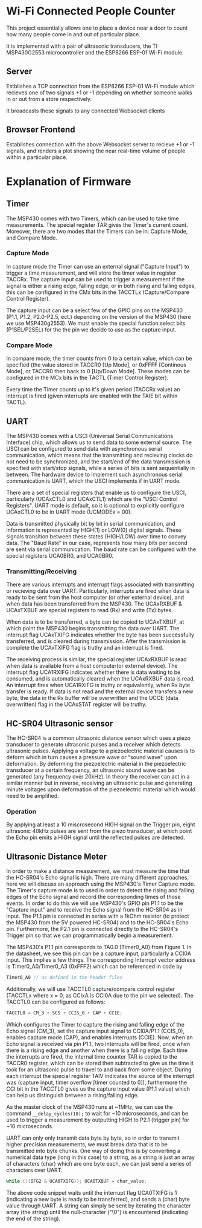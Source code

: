 # Wi-Fi Connected People Counter


This project essentially allows one to place a device near a door to count how many people come in and out of particular place. 

It is implemented with a pair of ultrasonic transducers, the TI MSP430G2553 microcontroller and the ESP8266 ESP-01 Wi-Fi module. 

## Server

Estblishes a TCP connection from the ESP8266 ESP-01 Wi-Fi module which recieves one of two signals +1 or -1 depending on whether someone walks in or out from a store respectively.

It broadcasts these signals to any connected Websocket clients

## Browser Frontend

Establishes connection with the above Websocket server to recieve +1 or -1 signals, and renders a plot showing the near real-time volume of people within a particular place.

# Explanation of Firmware

## Timer

The MSP430 comes with two Timers, which can be used to take time measurements. The special register TAR gives the Timer's current count. Moreover, there are two modes that the Timers can be in: Capture Mode, and Compare Mode.

### Capture Mode

In capture mode the Timer can use an external signal ("Capture Input") to trigger a time measurement, and will store the timer value in register TACCRx. 
The capture input can be used to trigger a measurement if the signal is either a rising edge, falling edge, or in both rising and falling edges, this can be configured in the CMx bits in the TACCTLx (Capture/Compare Control Register).

The capture input can be a select few of the GPIO pins on the MSP430 (P1.1, P1.2, P2.0-P2.5, ect.) depending on the version of the MSP430 (here we use MSP430g2553). We must enable the special function select bits (P1SEL/P2SEL) for the the pin we decide to use as the capture input. 

### Compare Mode

In compare mode, the timer counts from 0 to a certain value, which can be specified (the value stored in TACCR0 [Up Mode], or 0xFFFF [Continous Mode], or TACCR0 then back to 0 [Up/Down Mode]. These modes can be configured in the MCx bits in the TACTL (Timer Control Register).

Every time the Timer counts up to it's given period (TACCRx value) an interrupt is fired (given interrupts are enabled with the TAIE bit within TACTL).



## UART

The MSP430 comes with a USCI (Universal Serial Communications Interface) chip, which allows us to send data to some external source. The USCI can be configured to send data with asynchronous serial communication, which means that the transmitting and recieving clocks do not need to be synchronized, and the start/end of the data transmission is specified with start/stop signals, while a series of bits is sent sequentially in between. The hardware device to implement such asynchronous serial communication is UART, which the USCI implements if in UART mode.

There are a set of special registers that enable us to configure the USCI, particularly (UCAxCTL0 and UCAxCTL1) which are the "USCI Control Registers". UART mode is default, so it is optional to explicitly configure UCAxCTL0 to be in UART mode (UCMODEx = 00).

Data is transmitted physically bit by bit in serial communication, and information is represented by HIGH(1) or LOW(0) digital signals. These signals transition between these states (HIGH/LOW) over time to convey data. The "Baud Rate" in our case, represents how many bits per second are sent via serial communication. The baud rate can be configured with the special registers UCA0BR0, and UCA0BR0.

### Transmitting/Receiving

There are various interrupts and interrupt flags associated with transmitting or recieving data over UART. Particularly, interrupts are fired when data is ready to be sent from the host computer (or other external device), and when data has been transferred from the MSP430. The UCAxRXBUF \& UCAxTXBUF are special registers to read (Rx) and write (Tx) bytes.

When data is to be transferred, a byte can be copied to UCAxTXBUF, at which point the MSP430 begins transmitting the data over UART. The interrupt flag UCAxTXIFG indicates whether the byte has been successfully transferred, and is cleared during transmission. After the transmission is complete the UCAxTXIFG flag is truthy and an interrupt is fired.

The receiving process is similar, the special register UCAxRXBUF is read when data is available from a host computer(or external device). The interrupt flag UCA1RXIFG indicates whether there is data waiting to be consumed, and is automatically cleared when the UCAxRXBUF data is read. An interrupt fires when UCA1RXIFG is truthy or equivalently, when Rx byte transfer is ready. If data is not read and the external device transfers a new byte, the data in the Rx buffer will be overwritten and the UCOE (data overwritten) flag in the UCAxSTAT register will be truthy.

## HC-SR04 Ultrasonic sensor

The HC-SR04 is a common ultrasonic distance sensor which uses a piezo transducer to generate ultrasonic pulses and a receiver which detects ultrasonic pulses. Applying a voltage to a piezoelectric material causes is to deform which in turn causes a pressure wave or "sound wave" upon deformation. By deforming the piezoelectric material in the piezoelectric transducer at a certain frequency, an ultrasonic sound wave can be generated (any frequency over 20kHz). In theory the receiver can act in a similar manner but in reverse, receiving an ultrasonic pulse and generating minute voltages upon deformation of the piezoelectric material which would need to be amplified.

### Operation

By applying at least a 10 miscrosecond HIGH signal on the Trigger pin, eight ultrasonic 40kHz pulses are sent from the piezo transducer, at which point the Echo pin emits a HIGH signal until the reflected pulses are detected.

## Ultrasonic Distance Meter

In order to make a distance measurement, we must measure the time that the HC-SR04's Echo signal is high. There are many different approaches, here we will discuss an approach using the MSP430's Timer Capture mode.
The Timer's capture mode is to used in order to detect the rising and falling edges of the Echo signal and record the corresponding times of those events. In order to do this we will use MSP430's GPIO pin P1.1 to be the "Capture input" and to receive the Echo signal from the HC-SR04 as in input. The P1.1 pin is connected in series with a 1kOhm resistor (to protect the MSP430 from the 5V powered HC-SR04) and to the HC-SR04's Echo pin. Furthermore, the P2.1 pin is connected directly to the HC-SR04's Trigger pin so that we can programmatically begin a measurement.

The MSP430's P1.1 pin corresponds to TA0.0 (Timer0_A0) from Figure 1. In the datasheet, we see this pin can be a capture input, particularly a CCI0A input. This implies a few things. The corresponding Interrupt vector address is Timer0_A0/Timer0_A3 (0xFFF2) which can be referenced in code by 
```c
Timer0_A0 // as defined in the header files 
```

Additionally, we will use TACCTL0 capture/compare control register (TACCTLx where x = 0, as CCIxA is CCI0A due to the pin we selected). The TACCTL0 can be configured as follows:
```c
TACCTL0 = CM_3 + SCS + CCIS_0 + CAP + CCIE;
```

Which configures the Timer to capture the rising and falling edge of the Echo signal (CM_3), set the capture input signal to CCI0A/P1.1 (CCIS_0), enables capture mode (CAP), and enables interrupts (CCIE).
Now, when an Echo signal is received via pin P1.1, two interrupts will be fired, once when there is a rising edge and another when there is a falling edge. Each time the interrupts are fired, the internal time counter TAR is copied to the TACCR0 register, which can be stored then subtracted to give us the time it took for an ultrasonic pulse to travel to and back from some object. During each interrupt the special register TAIV indicates the source of the interrupt was (capture input, timer overflow [timer counted to 0]), furthermore the CCI bit in the TACCTL0 gives us the capture input value (P1.1 value) which can help us distinguish between a rising/falling edge.

As the master clock of the MSP430 runs at ~1MHz, we can use the command
`__delay_cycles(10);`
to wait for ~10 microseconds, and can be used to trigger a measurement by outputting HIGH to P2.1 (trigger pin) for ~10 microseconds.

UART can only only transmit data byte by byte, so in order to transmit higher precision measurements, we must break data that is to be transmitted into byte chunks. One way of doing this is by converting a numerical data type (long in this case) to a string, as a string is just an array of characters (char) which are one byte each, we can just send a series of characters over UART.
```c
while (!(IFG2 & UCA0TXIFG)); UCA0TXBUF = char_value;
```

The above code snippet waits until the interrupt flag UCA0TXIFG is 1 (indicating a new byte is ready to be transferred), and sends a (char) byte value through UART. A string can simply be sent by iterating the character array (the string) until the null-character ("\0") is encountered (indicating the end of the string).
